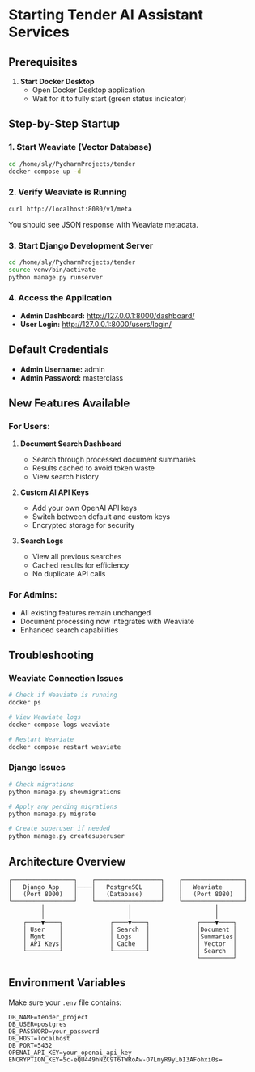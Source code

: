 # Starting Tender AI Assistant Services

## Prerequisites
1. **Start Docker Desktop**
   - Open Docker Desktop application
   - Wait for it to fully start (green status indicator)

## Step-by-Step Startup

### 1. Start Weaviate (Vector Database)
```bash
cd /home/sly/PycharmProjects/tender
docker compose up -d
```

### 2. Verify Weaviate is Running
```bash
curl http://localhost:8080/v1/meta
```
You should see JSON response with Weaviate metadata.

### 3. Start Django Development Server
```bash
cd /home/sly/PycharmProjects/tender
source venv/bin/activate
python manage.py runserver
```

### 4. Access the Application
- **Admin Dashboard:** http://127.0.0.1:8000/dashboard/
- **User Login:** http://127.0.0.1:8000/users/login/

## Default Credentials
- **Admin Username:** admin
- **Admin Password:** masterclass

## New Features Available

### For Users:
1. **Document Search Dashboard**
   - Search through processed document summaries
   - Results cached to avoid token waste
   - View search history

2. **Custom AI API Keys**
   - Add your own OpenAI API keys
   - Switch between default and custom keys
   - Encrypted storage for security

3. **Search Logs**
   - View all previous searches
   - Cached results for efficiency
   - No duplicate API calls

### For Admins:
- All existing features remain unchanged
- Document processing now integrates with Weaviate
- Enhanced search capabilities

## Troubleshooting

### Weaviate Connection Issues
```bash
# Check if Weaviate is running
docker ps

# View Weaviate logs
docker compose logs weaviate

# Restart Weaviate
docker compose restart weaviate
```

### Django Issues
```bash
# Check migrations
python manage.py showmigrations

# Apply any pending migrations
python manage.py migrate

# Create superuser if needed
python manage.py createsuperuser
```

## Architecture Overview

```
┌─────────────────┐    ┌──────────────────┐    ┌─────────────────┐
│   Django App    │────│   PostgreSQL     │    │   Weaviate      │
│   (Port 8000)   │    │   (Database)     │    │   (Port 8080)   │
└─────────────────┘    └──────────────────┘    └─────────────────┘
         │                       │                       │
         │                       │                       │
    ┌────▼────┐             ┌────▼────┐             ┌────▼────┐
    │ User    │             │ Search  │             │Document │
    │ Mgmt    │             │ Logs    │             │Summaries│
    │ API Keys│             │ Cache   │             │ Vector  │
    └─────────┘             └─────────┘             │ Search  │
                                                    └─────────┘
```

## Environment Variables
Make sure your `.env` file contains:
```
DB_NAME=tender_project
DB_USER=postgres
DB_PASSWORD=your_password
DB_HOST=localhost
DB_PORT=5432
OPENAI_API_KEY=your_openai_api_key
ENCRYPTION_KEY=5c-eQU449hNZC9T6TWRoAw-O7LmyR9yLbI3AFohxi0s=
```
